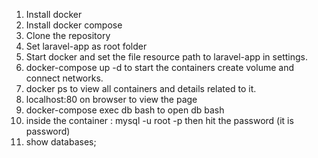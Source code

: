 1. Install docker 
2. Install docker compose
3. Clone the repository
4. Set laravel-app as root folder
5. Start docker and set the file resource path to laravel-app in settings.
6. docker-compose up -d to start the containers create volume and connect networks.
7. docker ps to view all containers and details related to it.
8. localhost:80 on browser to view the page 
9. docker-compose exec db bash to open db bash 
10. inside the container : mysql -u root -p then hit the password (it is password)
11. show databases;
